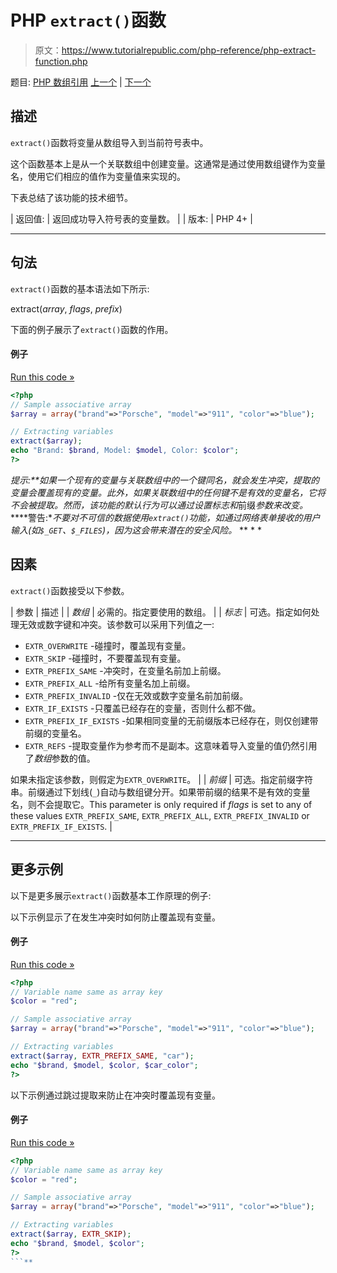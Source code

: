# PHP `extract()`函数

> 原文：<https://www.tutorialrepublic.com/php-reference/php-extract-function.php>

题目: [PHP 数组引用](php-array-functions.php) [上一个](php-end-function.php) | [下一个](php-in-array-function.php)

## 描述

`extract()`函数将变量从数组导入到当前符号表中。

这个函数基本上是从一个关联数组中创建变量。这通常是通过使用数组键作为变量名，使用它们相应的值作为变量值来实现的。

下表总结了该功能的技术细节。

| 返回值: | 返回成功导入符号表的变量数。 |
| 版本: | PHP 4+ |

* * *

## 句法

`extract()`函数的基本语法如下所示:

extract(*array*, *flags*, *prefix*)

下面的例子展示了`extract()`函数的作用。

#### 例子

[Run this code »](../codelab.php?topic=php&file=create-variables-from-an-associative-array "Run this code to view the output")

```php
<?php
// Sample associative array
$array = array("brand"=>"Porsche", "model"=>"911", "color"=>"blue");

// Extracting variables
extract($array);
echo "Brand: $brand, Model: $model, Color: $color";
?>
```

 ***提示:**如果一个现有的变量与关联数组中的一个键同名，就会发生冲突，提取的变量会覆盖现有的变量。此外，如果关联数组中的任何键不是有效的变量名，它将不会被提取。然而，该功能的默认行为可以通过设置*标志*和*前缀*参数来改变。*  ****警告:**不要对不可信的数据使用`extract()`功能，如通过网络表单接收的用户输入(如`$_GET`、`$_FILES`)，因为这会带来潜在的安全风险。*  ** * *

## 因素

`extract()`函数接受以下参数。

| 参数 | 描述 |
| *数组* | 必需的。指定要使用的数组。 |
| *标志* | 可选。指定如何处理无效或数字键和冲突。该参数可以采用下列值之一:

*   `EXTR_OVERWRITE` -碰撞时，覆盖现有变量。
*   `EXTR_SKIP` -碰撞时，不要覆盖现有变量。
*   `EXTR_PREFIX_SAME` -冲突时，在变量名前加上前缀。
*   `EXTR_PREFIX_ALL` -给所有变量名加上前缀。
*   `EXTR_PREFIX_INVALID` -仅在无效或数字变量名前加前缀。
*   `EXTR_IF_EXISTS` -只覆盖已经存在的变量，否则什么都不做。
*   `EXTR_PREFIX_IF_EXISTS` -如果相同变量的无前缀版本已经存在，则仅创建带前缀的变量名。
*   `EXTR_REFS` -提取变量作为参考而不是副本。这意味着导入变量的值仍然引用了*数组*参数的值。

如果未指定该参数，则假定为`EXTR_OVERWRITE`。 |
| *前缀* | 可选。指定前缀字符串。前缀通过下划线(`_`)自动与数组键分开。如果带前缀的结果不是有效的变量名，则不会提取它。This parameter is only required if *flags* is set to any of these values `EXTR_PREFIX_SAME`, `EXTR_PREFIX_ALL`, `EXTR_PREFIX_INVALID` or `EXTR_PREFIX_IF_EXISTS`. |

* * *

## 更多示例

以下是更多展示`extract()`函数基本工作原理的例子:

以下示例显示了在发生冲突时如何防止覆盖现有变量。

#### 例子

[Run this code »](../codelab.php?topic=php&file=prefix-variable-name-on-collision-while-extracting "Run this code to view the output")

```php
<?php
// Variable name same as array key 
$color = "red";

// Sample associative array
$array = array("brand"=>"Porsche", "model"=>"911", "color"=>"blue");

// Extracting variables
extract($array, EXTR_PREFIX_SAME, "car");
echo "$brand, $model, $color, $car_color";
?>
```

以下示例通过跳过提取来防止在冲突时覆盖现有变量。

#### 例子

[Run this code »](../codelab.php?topic=php&file=skip-extraction-on-collision "Run this code to view the output")

```php
<?php
// Variable name same as array key 
$color = "red";

// Sample associative array
$array = array("brand"=>"Porsche", "model"=>"911", "color"=>"blue");

// Extracting variables
extract($array, EXTR_SKIP);
echo "$brand, $model, $color";
?>
```**